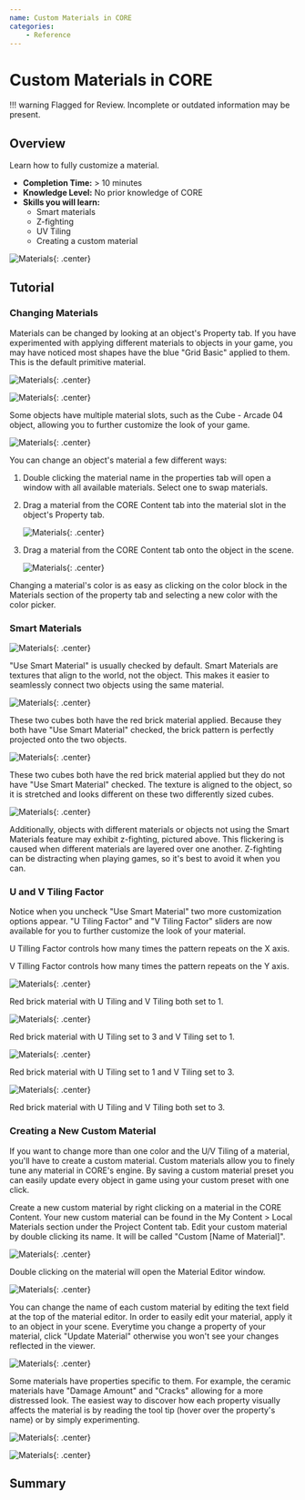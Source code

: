```yaml
---
name: Custom Materials in CORE
categories:
    - Reference
---
```


# Custom Materials in CORE

!!! warning
    Flagged for Review.
    Incomplete or outdated information may be present.

## Overview

Learn how to fully customize a material.

* **Completion Time:** > 10 minutes
* **Knowledge Level:** No prior knowledge of CORE
* **Skills you will learn:**
    * Smart materials
    * Z-fighting
    * UV Tiling
    * Creating a custom material

![Materials](../../img/Materials/image19.png "Materials Screenshot"){: .center}

## Tutorial

### Changing Materials

Materials can be changed by looking at an object's Property tab. If you have experimented with applying different materials to objects in your game, you may have noticed most shapes have the blue "Grid Basic" applied to them. This is the default primitive material.

![Materials](../../img/Materials/image1.png "Materials Screenshot"){: .center}

![Materials](../../img/Materials/image5.png "Materials Screenshot"){: .center}

Some objects have multiple material slots, such as the Cube - Arcade 04 object, allowing you to further customize the look of your game.

![Materials](../../img/Materials/image13.png "Materials Screenshot"){: .center}

You can change an object's material a few different ways:

1. Double clicking the material name in the properties tab will open a window with all available materials. Select one to swap materials.

2. Drag a material from the CORE Content tab into the material slot in the object's Property tab.

    ![Materials](../../img/Materials/image15.png "Materials Screenshot"){: .center}

3. Drag a material from the CORE Content tab onto the object in the scene.

    ![Materials](../../img/Materials/image18.png "Materials Screenshot"){: .center}

Changing a material's color is as easy as clicking on the color block in the Materials section of the property tab and selecting a new color with the color picker.

### Smart Materials

![Materials](../../img/Materials/image16.png "Materials Screenshot"){: .center}

"Use Smart Material" is usually checked by default. Smart Materials are textures that align to the world, not the object. This makes it easier to seamlessly connect two objects using the same material.

![Materials](../../img/Materials/image10.png "Materials Screenshot"){: .center}

These two cubes both have the red brick material applied. Because they both have "Use Smart Material" checked, the brick pattern is perfectly projected onto the two objects.

![Materials](../../img/Materials/image11.png "Materials Screenshot"){: .center}

These two cubes both have the red brick material applied but they do not have "Use Smart Material" checked. The texture is aligned to the object, so it is stretched and looks different on these two differently sized cubes.

![Materials](../../img/Materials/image14.gif "Materials Screenshot"){: .center}

Additionally, objects with different materials or objects not using the Smart Materials feature may exhibit z-fighting, pictured above. This flickering is caused when different materials are layered over one another. Z-fighting can be distracting when playing games, so it's best to avoid it when you can.

### U and V Tiling Factor

Notice when you uncheck "Use Smart Material" two more customization options appear. "U Tiling Factor" and "V Tiling Factor" sliders are now available for you to further customize the look of your material.

U Tilling Factor controls how many times the pattern repeats on the X axis.

V Tilling Factor controls how many times the pattern repeats on the Y axis.

![Materials](../../img/Materials/image7.png "Materials Screenshot"){: .center}

Red brick material with U Tiling and V Tiling both set to 1.

![Materials](../../img/Materials/image8.png "Materials Screenshot"){: .center}

Red brick material with U Tiling set to 3 and V Tiling set to 1.

![Materials](../../img/Materials/image3.png "Materials Screenshot"){: .center}

Red brick material with U Tiling set to 1 and V Tiling set to 3.

![Materials](../../img/Materials/image12.png "Materials Screenshot"){: .center}

Red brick material with U Tiling and V Tiling both set to 3.

### Creating a New Custom Material

If you want to change more than one color and the U/V Tiling of a material, you'll have to create a custom material. Custom materials allow you to finely tune any material in CORE's engine. By saving a custom material preset you can easily update every object in game using your custom preset with one click.

Create a new custom material by right clicking on a material in the CORE Content. Your new custom material can be found in the My Content > Local Materials section under the Project Content tab. Edit your custom material by double clicking its name. It will be called "Custom [Name of Material]".

![Materials](../../img/Materials/image17.png "Materials Screenshot"){: .center}

Double clicking on the material will open the Material Editor window.

![Materials](../../img/Materials/image2.png "Materials Screenshot"){: .center}

You can change the name of each custom material by editing the text field at the top of the material editor. In order to easily edit your material, apply it to an object in your scene. Everytime you change a property of your material, click "Update Material" otherwise you won't see your changes reflected in the viewer.

![Materials](../../img/Materials/image9.png "Materials Screenshot"){: .center}

Some materials have properties specific to them. For example, the ceramic materials have "Damage Amount" and "Cracks" allowing for a more distressed look. The easiest way to discover how each property visually affects the material is by reading the tool tip (hover over the property's name) or by simply experimenting.

![Materials](../../img/Materials/image6.png "Materials Screenshot"){: .center}

![Materials](../../img/Materials/image4.png "Materials Screenshot"){: .center}

## Summary
